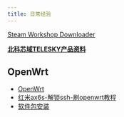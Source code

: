 ```yaml
---
title: 日常经验
---
```


[Steam Workshop Downloader](https://steamworkshopdownloader.io/)
[](https://byrut.org/)
[](https://h5mota.com/play/)
[](http://wiki.fpvbang.com/)

[**北科芯域TELESKY产品资料**](https://telesky.yuque.com/bdys8w/01)

## OpenWrt
- [OpenWrt](https://openwrt.org/)
- [红米ax6s-解锁ssh-刷openwrt教程](https://openwrt.ai/%e7%ba%a2%e7%b1%b3ax6s-%e8%a7%a3%e9%94%81ssh-%e5%88%b7openwrt%e6%95%99%e7%a8%8b/)
- [软件包安装](https://doc.openwrt.cc/1-General/7-Packages/)